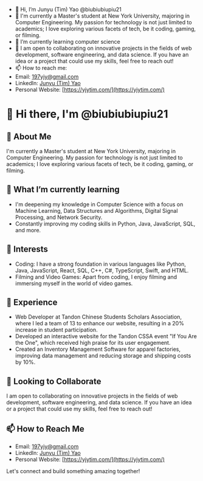 - 👋 Hi, I’m Junyu (Tim) Yao @biubiubiupiu21
- 👀 I'm currently a Master's student at New York University, majoring in Computer Engineering. My passion for technology is not just limited to academics; I love exploring various facets of tech, be it coding, gaming, or filming. 
- 🌱 I’m currently learning computer science
- 💞️ I am open to collaborating on innovative projects in the fields of web development, software engineering, and data science. If you have an idea or a project that could use my skills, feel free to reach out!
- 📫 How to reach me:
- Email: 197yjy@gmail.com
- LinkedIn: [Junyu (Tim) Yao](https://www.linkedin.com/in/junyuyao-tim/)
- Personal Website: [https://yjytim.com/](https://yjytim.com/)

<!---
biubiubiupiu21/biubiubiupiu21 is a ✨ special ✨ repository because its `README.md` (this file) appears on your GitHub profile.
You can click the Preview link to take a look at your changes.
--->

# 👋 Hi there, I'm @biubiubiupiu21

## 👀 About Me
I'm currently a Master's student at New York University, majoring in Computer Engineering. My passion for technology is not just limited to academics; I love exploring various facets of tech, be it coding, gaming, or filming. 

## 🌱 What I’m currently learning
- I'm deepening my knowledge in Computer Science with a focus on Machine Learning, Data Structures and Algorithms, Digital Signal Processing, and Network Security.
- Constantly improving my coding skills in Python, Java, JavaScript, SQL, and more.

## 👀 Interests
- Coding: I have a strong foundation in various languages like Python, Java, JavaScript, React, SQL, C++, C#, TypeScript, Swift, and HTML.
- Filming and Video Games: Apart from coding, I enjoy filming and immersing myself in the world of video games.

## 💼 Experience
- Web Developer at Tandon Chinese Students Scholars Association, where I led a team of 13 to enhance our website, resulting in a 20% increase in student participation.
- Developed an interactive website for the Tandon CSSA event "If You Are the One", which received high praise for its user engagement.
- Created an Inventory Management Software for apparel factories, improving data management and reducing storage and shipping costs by 10%.

## 💞️ Looking to Collaborate
I am open to collaborating on innovative projects in the fields of web development, software engineering, and data science. If you have an idea or a project that could use my skills, feel free to reach out!

## 📫 How to Reach Me
- Email: 197yjy@gmail.com
- LinkedIn: [Junyu (Tim) Yao](https://www.linkedin.com/in/junyuyao-tim/)
- Personal Website: [https://yjytim.com/](https://yjytim.com/)

Let's connect and build something amazing together!

